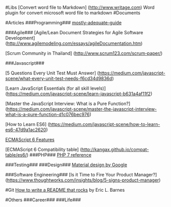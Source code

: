 #Libs
[Convert word file to Markdown] (http://www.writage.com) Word plugin for convert microsoft word file to markdown
#Documents

#Articles
###Programming###
[mostly-adequate-guide](https://drboolean.gitbooks.io/mostly-adequate-guide/content/index.html)

###Agile###
[Agile/Lean Document Strategies for Agile Software Development] (http://www.agilemodeling.com/essays/agileDocumentation.htm)

[Scrum Community in Thailand] (http://www.scrum123.com/scrum-paper/)

###Javascript###

[5 Questions Every Unit Test Must Answer] (https://medium.com/javascript-scene/what-every-unit-test-needs-f6cd34d9836d)

[Learn JavaScript Essentials (for all skill levels)] (https://medium.com/javascript-scene/learn-javascript-b631a4af11f2)

[Master the JavaScript Interview: What is a Pure Function?] (https://medium.com/javascript-scene/master-the-javascript-interview-what-is-a-pure-function-d1c076bec976)

[How to Learn ES6] (https://medium.com/javascript-scene/how-to-learn-es6-47d9a1ac2620)

[ECMAScript 6 Features](https://github.com/lukehoban/es6features)

[ECMAScript 6 Compatibility table] (http://kangax.github.io/compat-table/es6/)
###PHP###
[PHP 7 reference](https://github.com/tpunt/PHP7-Reference)

###Testing###
###Design###
[Material design by Google](https://www.google.com/design/spec/material-design/introduction.html)

###Software Engineering###
[Is it Time to Fire Your Product Manager?] (https://www.thoughtworks.com/insights/blog/5-signs-product-manager)

#Git
[How to write a README that rocks](https://dotdev.co/how-to-write-a-readme-that-rocks-bc29f279611a) by Eric L. Barnes

#Others
###Career###
###Life###

